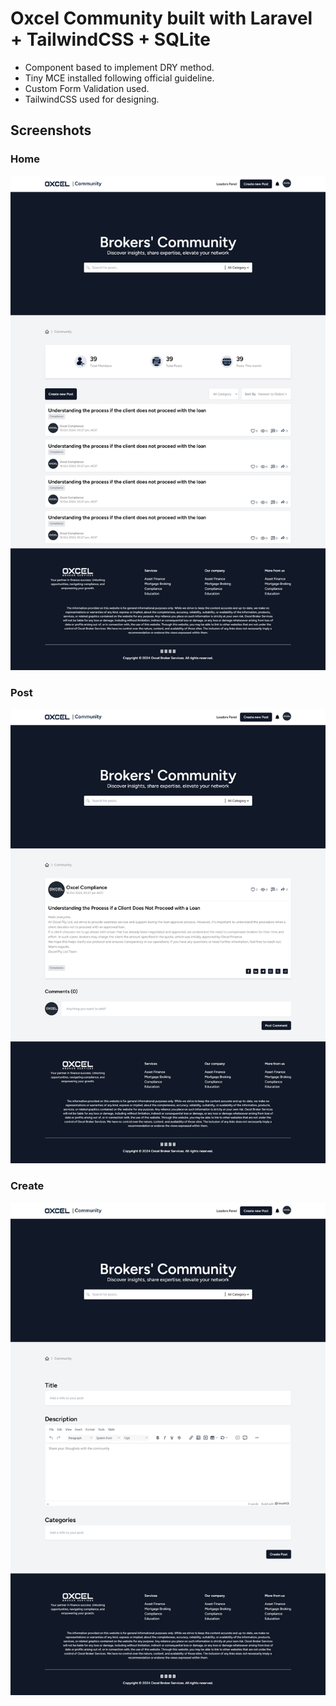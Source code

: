# Oxcel Community built with Laravel + TailwindCSS + SQLite

- Component based to implement DRY method.
- Tiny MCE installed following official guideline.
- Custom Form Validation used.
- TailwindCSS used for designing.

## Screenshots


### Home

![Home Page](screenshots/home%20page.png 'Home Page')

### Post

![Home Page](screenshots/post.png 'Single Post')

### Create

![Home Page](screenshots/create%20post.png 'Create post Page')

